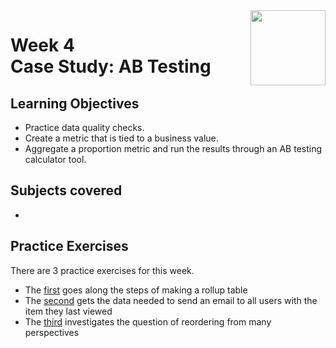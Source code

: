 <a href="../">
  <img src="/img/Data_Wrangling,_Analysis_and_AB_Testing_with_SQL_logo.avif" width="120" align="right">
</a>

# Week 4 <br> Case Study: AB Testing

## Learning Objectives
- Practice data quality checks.
- Create a metric that is tied to a business value.
- Aggregate a proportion metric and run the results through an AB testing calculator tool.

## Subjects covered
- 


## Practice Exercises

There are 3 practice exercises for this week. 
- The [first](./Practice%20Exercises/rollup_table.sql) goes along the steps of making a rollup table
- The [second](./Practice%20Exercises/promo_email.sql) gets the data needed to send an email to all users with the item they last viewed
- The [third](./Practice%20Exercises/product_analysis.sql) investigates the question of reordering from many perspectives 
